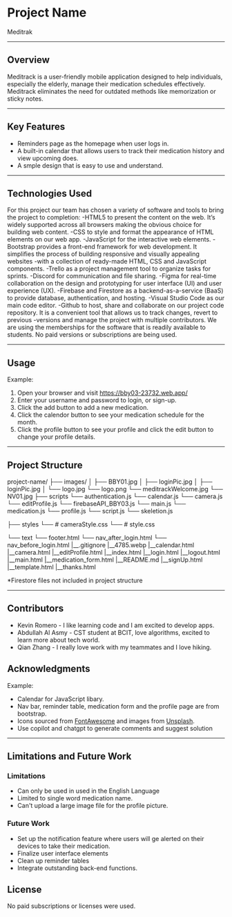 
# Project Name
Meditrak

---

## Overview

Meditrack is a user-friendly mobile application designed to help individuals, especially the elderly, manage their medication schedules effectively. Meditrack eliminates the need for outdated methods like memorization or sticky notes. 

---

## Key Features
- Reminders page as the homepage when user logs in.
- A built-in calendar that allows users to track their medication history and view upcoming does.
- A smple design that is easy to use and understand.

---

## Technologies Used

For this project our team has chosen a variety of software and tools to bring the project to completion:
-HTML5 to present the content on the web. It’s widely supported across all browsers making the obvious choice for building web content.
-CSS to style and format the appearance of HTML elements on our web app. 
-JavaScript for the interactive web elements.
-Bootstrap provides a front-end framework for web development. It simplifies the process of building responsive and visually appealing websites -with a collection of ready-made HTML, CSS and JavaScript components.
-Trello as a project management tool to organize tasks for sprints.
-Discord for communication and file sharing.
-Figma for real-time collaboration on the design and prototyping for user interface (UI) and user experience (UX). 
-Firebase and Firestore as a backend-as-a-service (BaaS) to provide database, authentication, and hosting.
-Visual Studio Code as our main code editor.
-Github to host, share and collaborate on our project code repository. It is a convenient tool that allows us to track changes, revert to previous -versions and manage the project with multiple contributors.
We are using the memberships for the software that is readily available to students. No paid versions or subscriptions are being used.

---
## Usage

Example:
1. Open your browser and visit https://bby03-23732.web.app/
2. Enter your username and password to login, or sign-up.
3. Click the add button to add a new medication.
4. Click the calendor button to see your medication schedule for the month.
5. Click the profile button to see your profile and click the edit button to change your profile details.

---

## Project Structure

project-name/
├── images/
│   ├── BBY01.jpg
│   ├── loginPic.jpg
│   ├── loginPic.jpg
│   └── logo.jpg
    └── logo.png
    └── meditrackWelcome.jpg
    └── NV01.jpg
├── scripts
    └── authentication.js
    └── calendar.js
    └── camera.js
    └── editProfile.js
    └── firebaseAPI_BBY03.js
    └── main.js
    └── medication.js
    └── profile.js
    └── script.js
    └── skeletion.js

├── styles
    └── # cameraStyle.css
    └── # style.css

└── text
    └── footer.html
    └── nav_after_login.html
    └── nav_before_login.html
|__.gitignore
|__4785.webp
|__calendar.html
|__camera.html
|__editProfile.html
|__index.html
|__login.html
|__logout.html
|__main.html
|__medication_form.html
|__README.md
|__signUp.html
|__template.html
|__thanks.html

*Firestore files not included in project structure

---

## Contributors
- Kevin Romero - I like learning code and I am excited to develop apps. 
- Abdullah Al Asmy  - CST student at BCIT, love algorithms, excited to learn more about tech world.
- Qian Zhang  - I really love work with my teammates and I love hiking.

## Acknowledgments

Example:
- Calendar for JavaScript libary.
- Nav bar, reminder table, medication form and the profile page are from bootstrap.
- Icons sourced from [FontAwesome](https://fontawesome.com/) and images from [Unsplash](https://unsplash.com/).
- Use copilot and chatgpt to generate comments and suggest solution

---

## Limitations and Future Work

### Limitations

- Can only be used in used in the English Language
- Limited to single word medication name.
- Can't upload a large image file for the profile picture.


### Future Work
- Set up the notification feature where users will ge alerted on their devices to take their medication.
- Finalize user interface elements
- Clean up reminder tables 
- Integrate outstanding back-end functions.

## License
No paid subscriptions or licenses were used.
